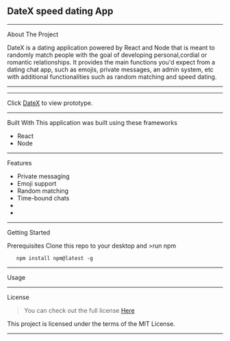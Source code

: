 **DateX speed dating App**
---
---

About The Project

DateX is a dating application powered by React and Node that  is meant to randomly match people with the goal of developing personal,cordial or romantic relationships. It provides the main functions you'd expect from a dating chat app, such as emojis, private messages, an admin system, etc with additional functionalities such as random matching and speed dating.


---

---
Click [DateX](https://www.figma.com/proto/rMkGKEqQR5kJ7c64KPgjiZ/Low-Fidelity-DateX?node-id=76%3A123&scaling=scale-down&page-id=0%3A1.com"prototype") to view prototype.

---

Built With
This application was built using these frameworks
* React
* Node

---

Features
* Private messaging
* Emoji support
* Random matching
* Time-bound chats
* 
* 

---

Getting Started

Prerequisites
Clone this repo to your desktop and >run npm
```
   npm install npm@latest -g
```

---

Usage

---

License
>You can check out the full license [Here](LICENSE)

This project is licensed under the terms of the MIT License.

---
